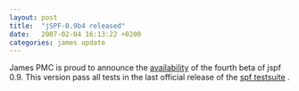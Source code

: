```yaml
---
layout: post
title:  "jSPF-0.9b4 released"
date:   2007-02-04 16:13:22 +0200
categories: james update
---
```


James PMC is proud to announce the [availability][availability] of the fourth beta of jspf
0.9. This version pass all tests in the last official release of the [spf testsuite][spf_testsuite] .

[availability]: http://www.apache.org/dist/james/jspf/beta
[spf_testsuite]: http://www.openspf.org/svn/project/test-suite/rfc4408-tests-2007.01.yml
